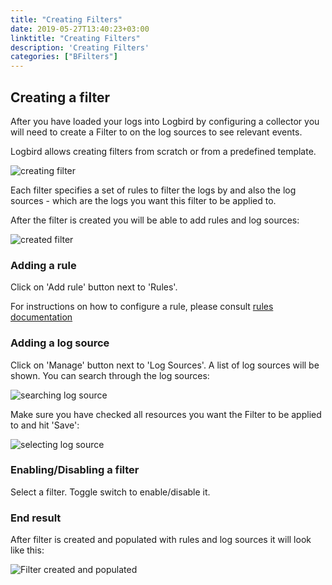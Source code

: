 ```yaml
---
title: "Creating Filters"
date: 2019-05-27T13:40:23+03:00
linktitle: "Creating Filters"
description: 'Creating Filters'
categories: ["BFilters"]
---
```


## Creating a filter

After you have loaded your logs into Logbird by configuring a collector you will need to create a Filter to on the log sources to see relevant events.

Logbird allows creating filters from scratch or from a predefined template.

![creating filter](/img/docs/create-new-filter.png "Create a new filter")

Each filter specifies a set of rules to filter the logs by and also the log sources - which are the logs you want this filter to be applied to.

After the filter is created you will be able to add rules and log sources:

![created filter](/img/docs/filter-created.png "Created filter")

### Adding a rule

Click on 'Add rule' button next to 'Rules'.

For instructions on how to configure a rule, please consult <a href='/docs/rules/rule-library/' target='_blank'>rules documentation</a> 

### Adding a log source

Click on 'Manage' button next to 'Log Sources'.
A list of log sources will be shown. You can search through the log sources:

![searching log source](/img/docs/add-log-source-searching.png "Searching for a log source")

Make sure you have checked all resources you want the Filter to be applied to and hit 'Save':

![selecting log source](/img/docs/add-log-source-checked.png "Selecting for a log source")

### Enabling/Disabling a filter

Select a filter. Toggle switch to enable/disable it.

### End result

After filter is created and populated with rules and log sources it will look like this:

![Filter created and populated](/img/docs/filter-created-and-populated.png "Filter created and populated")
